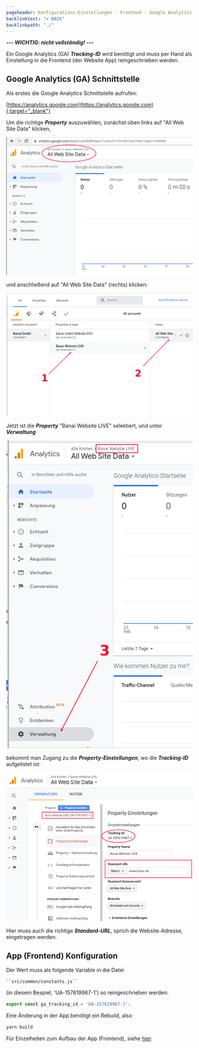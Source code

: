```yaml
---
pageheader: Konfigurations-Einstellungen - Frontend - Google Analytics
backlinktext: "< BACK"
backlinkpath: "./"
---
```


***--- WICHTIG: nicht vollständig! ---***

Ein Google Analytics (GA) ***Tracking-ID*** wird benötigt und muss per Hand 
als Einstellung in die Frontend (der Website App) reingeschrieben werden.

## Google Analytics (GA) Schnittstelle

Als erstes die Google Analytics Schnittstelle aufrufen:

[https://analytics.google.com](https://analytics.google.com){:target="_blank"} 

Um die richtige ***Property*** auszuwählen, zunächst oben links auf "All Web Site Data" klicken, 

![img.png](../res/img.png)

und anschließend auf "All Web Site Data" (rechts) klicken:

![img_1.png](../res/img_1.png)

Jetzt ist die ***Property*** "Banai Website LIVE" selektiert, und unter ***Verwaltung*** 

![img_2.png](../res/img_2.png)

bekommt man Zugang zu die ***Property-Einstellungen***, wo die ***Tracking-ID*** aufgelistet ist:

![img_3.png](../res/img_3.png)

Hier muss auch die richtige ***Standard-URL***, sprich die Website-Adresse, eingetragen werden.

## App (Frontend) Konfiguration

Der Wert muss als folgende Variable in die Datei

    ``src/common/constants.js`` 

(in diesem Bespiel, 'UA-157619967-1') so reingeschrieben werden:

```jsx
export const ga_tracking_id = 'UA-157619967-1';
```

Eine Änderung in der App benötigt ein Rebuild, also

```bash
yarn build
```

Für Einzelheiten zum Aufbau der App (Frontend), siehe [hier](/tech-ui/). 





